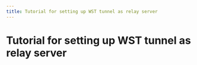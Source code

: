 ```yaml
---
title: Tutorial for setting up WST tunnel as relay server
---
```


# Tutorial for setting up WST tunnel as relay server
